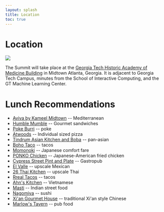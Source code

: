 ```yaml
---
layout: splash
title: Location
toc: true
---
```


<h1>Location</h1>

<img src=https://en.wikipedia.org/wiki/Academy_of_Medicine_(Atlanta)#/media/File:Academy_of_Medicine,_Atlanta_straighten.jpg>

The Summit will take place at the <a href="https://studentcenter.gatech.edu/historic-academy-medicine">Georgia Tech Historic Academy of Medicine Building</a> in Midtown Atlanta, Georgia. It is adjacent to Georgia Tech Campus, minutes from the School of Interactive Computing, and the GT Machine Learning Center.

<h1>Lunch Recommendations</h1>

<ul>
	<li><a href="https://www.avivabykameel.com/menu">Aviva by Kameel Midtown</a> -- Mediterranean</li>
	<li><a href="https://www.humblemumbleatl.com/">Humble Mumble</a> -- Gourmet sandwiches</li>
	<li><a href="https://www.pokeburri.com/">Poke Burri</a> -- poke</li>
	<li><a href="https://atwoodspizzacafe.com/">Atwoods</a> -- Individual sized pizza</li>
	<li><a href="https://georgiatech.tindrumasiankitchen.com/">Tindrum Asian Kitchen and Boba</a> -- pan-asian</li>
	<li><a href="https://www.eatboho.com/">Boho Taco</a> -- tacos</li>
	<li><a href="https://www.momonokiatl.com/">Momonoki</a> -- Japanese comfort fare</li>
	<li><a href="https://ponkochicken.com/">PONKO Chicken</a> -- Japanese-American fried chicken</li>
	<li><a href="https://cypressatl.com/">Cypress Street Pint and Plate</a> -- Gastropub</li>
	<li><a href="https://www.valleatl.com/">El Valle</a> -- upscale Mexican</li>
	<li><a href="https://26thai.com/n1/?v=84de8e2b14bb">26 Thai Kitchen</a> -- upscale Thai</li>
	<li><a href="https://rrealtacos.com/">Rreal Tacos</a> -- tacos</li>
	<li><a href="https://anhkitchenatl.com/">Ahn's Kitchen</a> -- Vietnamese</li>
	<li><a href="https://www.mastiatlanta.com/">Masti</a> -- Indian street food</li>
	<li><a href="https://www.nagomiyaatlanta.com">Nagomiya</a> -- sushi</li>
	<li><a href="https://xiangourmethouse.kwickmenu.com/index.php">Xi'an Gourmet House</a> -- traditional Xi'an style Chinese</li>
	<li><a href="https://www.marlowstavern.com/georgia/midtown">Marlow's Tavern</a> -- pub food</li>
</ul>

